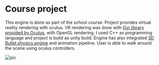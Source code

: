 # **Course project**

This engine is done as part of the school course. Project provides virtual reality rendering with oculus. 
VR rendering was done with [Ovr library provided by Oculus](https://developer.oculus.com/documentation/native/pc/pcsdk-intro/), with OpenGL rendering.
I used C++ as programming language and project is build as unity build.
Engine has also integrated [3D Bullet physics engine](https://github.com/bulletphysics/bullet3) and animation pipeline.
User is able to walk around the scene using oculus controllers.

![pic](demo.gif)

